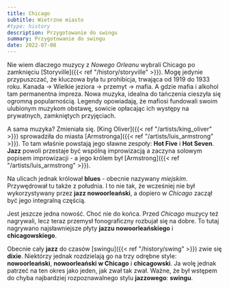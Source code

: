 ```yaml
---
title: Chicago
subtitle: Wietrzne miasto
#type: history
description: Przygotowanie do swingu
summary: Przygotowanie do swingu
date: 2022-07-08
---
```

Nie wiem dlaczego muzycy z _Nowego Orleanu_ wybrali Chicago po zamknięciu [Storyville]({{< ref "/history/storyville" >}}).
Mogę jedynie przypuszczać, że kluczowa była tu prohibicja, trwająca od 1919 do 1933 roku. Kanada -> Wielkie jeziora -> przemyt
-> mafia. A gdzie mafia i alkohol tam permanentna impreza. Nowa muzyka, idealna do tańczenia cieszyła się ogromną popularnością.
Legendy opowiadają, że mafiosi fundowali swoim ulubionym muzykom obstawę, sowicie opłacając ich występy na prywatnych, zamkniętych
przyjęciach. 

A sama muzyka? Zmieniała się. [King Oliver]({{< ref "/artists/king_oliver" >}}) sprowadziła do miasta
[Armstronga]({{< ref "/artists/luis_armstrong" >}}). To tam właśnie powstają jego sławne zespoły: __Hot Five__ i __Hot Seven__.
__Jazz__ powoli przestaje być wspólną improwizacją a zaczyna solowym popisem improwizacji - a jego królem był [Armstrong]({{< ref "/artists/luis_armstrong" >}}).

Na ulicach jednak królował __blues__ - obecnie nazywany _miejskim_. Przywędrował tu także z południa. I to nie tak, że wcześniej nie
był wykorzystywany przez __jazz nowoorleański__, a dopiero w _Chicago_ zaczął być jego integralną częścią.

Jest jeszcze jedna nowość. Choć nie do końca. Przed _Chicago_ muzycy też nagrywali, lecz teraz przemysł fonograficzny rozbujał
się na dobre. To tutaj nagrywano najsławniejsze płyty __jazzu nowoorleańskiego__ i __chicagowskiego__.

Obecnie cały __jazz__ do czasów [swingu]({{< ref "/history/swing" >}}) zwie się __dixie__. Niektórzy jednak rozdzielają go
na trzy odrębne style: __nowoorleański__, __nowoorleański w Chicago__ i __chicagowski__. Ja wolę jednak patrzeć na ten okres
jako jeden, jak zwał tak zwał. Ważne, że był wstępem do chyba najbardziej rozpoznawalnego stylu __jazzowego__: __swingu__.